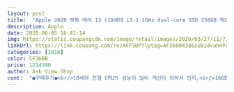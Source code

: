 ```yaml
---
layout: post 
title:  "Apple 2020 맥북 에어 13 (10세대 i3-1.1GHz dual-core SSD 256GB 맥OS), Space gray, 10세대 i3-1.1GHz dual-core, 8GB, MWTJ2KH/A" 
description: Apple ..
date: 2020-06-05 16:41:14 
img: https://static.coupangcdn.com/image/retail/images/2020/03/27/11/7/e0ba3839-99f0-4c4b-948c-0bde643f1583.jpeg 
linkUrl: https://link.coupang.com/re/AFFSDP?lptag=AF3600438&subid=ahnPublicAsk&pageKey=1395425733&itemId=2430730742&vendorItemId=70424683916&traceid=V0-113-cb0285b6b4f69419 
categories: [1016] 
color: CF36BB 
price: 1214390 
author: Ask View Shop 
cont:  "●구매후기●<br/>10세대 인텔 CPU의 성능이 많이 개선이 되어서 인지,<br/>16GB는 필요 없다고 생각했습니다.<br/><br/>2019형 모델 부터 고민을 해오다 결국 2020년 모델을 쿠팡에서 구입 하였습니다.<br/><br/>2020맥북에어 역시 주문하기 잘했어요 전 골드가 좋아서<br/>30% 정도 맞는 것 같습니다.<br/><br/>CPU도 i3로 할까 하다가 메모리를 기본으로 하고 CPU만 i5로 했습니다.<br/><br/>istat menu<br/>게다가 1시도 안되서 떡하니 와있네요.<br/><br/>결국 활용처는 존재하는 것이 아니라, 본인이 만들어야 하는 것 같습니다.<br/><br/>결론은 지금 내가 사용하고 싶은것을 사는 것이 가장 좋은 지름이 됩니다.<br/><br/>계산기<br/>골드색상도 아주 세련되고 고급진 도장이라 와이프님이 너무 이쁘다고 완전 제대로 플렉스했다고 하네요.<br/><br/>그냥 고민은 배송만 늦출뻔<br/>그때도 참 좋아라 했던 노트북인데 역시 어디 가지 않네요.<br/><br/>그래서 에어가 필요했다... <br/>?!<br/>그래서 에어로는 편집만 하고 에어드랍으로 아이맥으로 보내서 렌더링은 아이맥으로 합니다.<br/><br/>그런데 실제로 그렇지 않더군요.<br/><br/>그런데 잘 안씁니다.<br/><br/>그리고 벤딩 이슈 때문에 왠만하면 패드프로는 밖에 들고 나가지 않기도 합니다.<br/><br/>그리고 어쩌면 금년내내 재택근무를 해야 할 지도 모르겠습니다.<br/><br/>그외 간혹 헤비하게 돌리는 어플리케이션은<br/>그외 사이트들에서 별도 구입한 앱들은 추가 라이센스를 구입해야 하는 상황이 발생하는 바람에<br/>나머지 70%는 그냥 애플 노트북이 사고 싶었습니다.<br/><br/>노트북으로 하는 것과 패드로 하는 것이 매우 다릅니다.<br/><br/>단점이라면, 애플 맥앱스토어에서 구입한 앱들의 경우에는 필요 없지만,<br/>동기화 끝나니 조용합니다.<br/><br/>두기기가 모두 맥OS로 가면, 사람들은 둘 중하나를 사지 않게 되는 것과 같은 이유라고 생각합니다.<br/><br/>뒤에서 돌아가는 어플리케이션은 대략 다음과 같습니다.<br/><br/>드랍박스<br/>드랍박스 파일 동기화 할때 상당히 심하게 돌아가더군요.<br/><br/>라는 질문은 제게도 수없이 많이 했습니다.<br/><br/>로켓배송<br/>마그넷<br/>마스크 쓰더라도 집앞 카페에 앉아 업무 볼때도 간혹 있는데,<br/>맥os사용도 너무 편하고 좋네요<br/>맥북 에어는 대략 10년만에 다시 들인 모델이기도 합니다.<br/><br/>맥북으로 게임을 할 것 도 아니고, 동시에 창 20개 이상 띄워놓고 하는 작업도 없기에<br/>메모<br/>메시지<br/>메일(애플기본/MS아웃룩)<br/>메일/오피스 어플리케이션 정도인데 회사 노트북 15인치를 들고 나가기가 부담스럽습니다.<br/><br/>무리는 없는 수준입니다.<br/><br/>묻지마 환불(미개봉/단순 변심 기준)<br/>뭔가 더디고 뭔가 해야 할 프로세스가 하나씩 더 겹치게 됩니다.<br/><br/>뭔가 두기기 중 하나를 리부트 해줘야 먹히는 경우도 있어서 사실 큰 의미가 없습니다.<br/><br/>발열이 세팅 초기에 약간 있었습니다.<br/><br/>브라우저도 크롬보다는 사파리 위주로 사용하니 램의 압박은 크게 느끼지 못합니다.<br/><br/>사실 별 이유가 필요한가요,<br/>사실 이러한 환경인데 굳이 에어가 필요한가?<br/>사진<br/>사파리<br/>상당히 호평이였던 것도 구매하는데 일조했네요 ㅎ<br/>쓰다 보니, 제품의 후기라기 보다는 애플 유저의 잡담 스러운 글로 되어 버렸는데,<br/>아! 핸드오프 기능이 있죠? 맥으로 작성하다가 패드로 오면 되니까요,<br/>아이맥 5K 27인치 : 주 사용 데스크탑, 거의 모든 업무 및 개인 용도로의 사용 중<br/>아이맥이 나름 사양이 좋은 편이라 맥북프로까지는 필요없었고,<br/>아이무비 정도가 있는데 렌더링시 아이맥 대비 약간의 압박이 느껴지긴 하지만,<br/>아이패드 12.<br/>9에 스마트 키보드 붙이면 에어보다 더 무거워요<br/>아이패드 미니(5세대) : 외부 업무시 필기 노트용/eBook 머신으로 사용 중<br/>아이패드 프로 12.<br/>9와 겹치는 것은 아닌가?(실제로 스마트 키보드까지 함께 사용 중입니다.<br/>)<br/>아이패드 프로 12.<br/>9인치(3세대) : 영상 편집(루마퓨전 머신으로 사용 중)<br/>아이패드 프로에 스마트 키보드를 붙이면, 왠만한 노트북으로의 업무를 다 할수 있으리라 생각했습니다.<br/><br/>아이패드로 이게 될 수 있다 정도이지 이렇게 하니까 참 편하고 좋네.<br/>.<br/> 라는 느낌이 없습니다.<br/><br/>아이폰 6 : 그냥 가지고 있는 중<br/>아이폰 SE 2020 : 보조폰으로 사용 중, 집에서 주로 사용하는 중<br/>아이폰11% 맥스 : 주 사용 스마트폰<br/>아주 맘에 듭니다.<br/><br/>아직까지 답답하다는 느낌은 없습니다.<br/><br/>알수 없는 이유로 핸드오프가 간혹 잘 안먹히는 때도 아주 드물게 있죠.<br/><br/>애드가드<br/>애플워치도 골드라서 색상만 무지 고민하다가 했는데<br/>어짜피 다들 여기까지 오셨다면 테크튜브에서 에어 사양이나 장/단점은 다 보고 오셨을꺼 잖아요?<br/>옵션변경해서 오더내리면 4주 정도 걸리는데 새벽배송이라니.<br/>.<br/><br/>옵션선택이 안되는게 조금 흠이였지만 나름 타협봐서 구매했습니다.<br/><br/>와이프 공부한다고 해서 사주는건데 너무 좋아합니다.<br/><br/>요컨데, 이메일에 첨부파일 하나를 넣는 간단한 동작도<br/>음악<br/>이것은 애플이 아이패드에 맥OS의 기능을 모조리 넣어 주지 않은 이유와도 같습니다.<br/><br/>이때 최고의 기동성을 발휘 합니다.<br/><br/>이래저래 얼리아답터로 생활해봤는데 말이죠,<br/>이번 맥북에어가 저렴하게 잘나와서 가격부담도 그다지 안되었고<br/>이쁘고 너무 마음에 들어요<br/>자, 이제 결제만 하시면 됩니다!!<br/>자랑할만한 것도 아닙니다만,<br/>재택 근무 중에는, 항상 아이맥 앞에 앉아 있습니다만.<br/> 경우에 따라 잠깐 외근을 나갈 경우가 있습니다.<br/><br/>저는 외국계 IT회사에 근무 중으로, 코로나 시국 초반 부터 지금까지<br/>적당한 사양에 가벼운 노트북이 필요했으니 에어가 최적의 선택이었습니다.<br/><br/>적절한 파이낸싱(24개월 무이자는 애플 공홈도 안해줍니다)<br/>제가 만든 활용처 그리고 추가 맥북을 들여야 하는 이유는 여기에서 기인을 합니다.<br/><br/>조금 뒤에 사면 더 좋은 사양이 나오지 않을까 걱정이 된다고요?<br/>집에서만 일하는 게 너무 답답해서<br/>추가 지출이 생겼다는 정도일까요?<br/>카드 할인에 무이자할부까지 쿠팡에서 사는게 찐이에여!<br/>카드사 즉시 할인<br/>카카오톡<br/>카페이네이티드<br/>캘린더<br/>케어플러스 바로 적용(선택에 따라)<br/>쿠팡에서 사는 것을 추천 하는 것은<br/>텔레그램<br/>트랙패드가 있다고는 해도 확실히 노트북과는 다릅니다.<br/><br/>패럴럴즈/클린마이맥 등등... <br/><br/>하지만 노트북으로는 이러한 행위는 그냥 드랙 and amp;드롭으로 끝나죠.<br/><br/>항상 띄워져 있는 어플리케이션은 다음과 같습니다.<br/><br/>혹시 저와 비슷한 환경인데 구입을 고민 하시는 분들에게 참고가 되기를 바랍니다.<br/><br/>회사 노트북으로도 사용이 가능 하지만, 무겁습니다.<br/> 그리고 느립니다.<br/> 사실 외근을 나가서 사용해야 할 기능은<br/>회사에서도 크롬으로 쓰고 그리고 아이폰만 쓰니<br/>후기를 남기기전에 일단 현재 제 애플기기 환경과 용처를 간략히 소개합니다.<br/><br/>후회 한적도 있습니다만, 결국 내가 고민 해봐야 기기는 앞으로도 계속해서 더 좋은 것으로 나올 수 밖에 없더라고요.<br/><br/>" 
---
```

